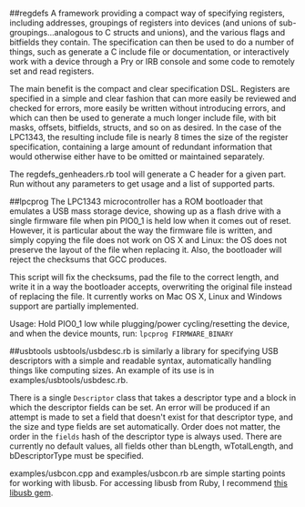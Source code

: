 ##regdefs
A framework providing a compact way of specifying registers, including addresses, groupings of registers into devices (and unions of sub-groupings...analogous to C structs and unions), and the various flags and bitfields they contain. The specification can then be used to do a number of things, such as generate a C include file or documentation, or interactively work with a device through a Pry or IRB console and some code to remotely set and read registers.

The main benefit is the compact and clear specification DSL. Registers are specified in a simple and clear fashion that can more easily be reviewed and checked for errors, more easily be written without introducing errors, and which can then be used to generate a much longer include file, with bit masks, offsets, bitfields, structs, and so on as desired. In the case of the LPC1343, the resulting include file is nearly 8 times the size of the register specification, containing a large amount of redundant information that would otherwise either have to be omitted or maintained separately.

The regdefs_genheaders.rb tool will generate a C header for a given part. Run without any parameters to get usage and a list of supported parts.


##lpcprog
The LPC1343 microcontroller has a ROM bootloader that emulates a USB mass storage device, showing up as a flash drive with a single firmware file when pin PIO0_1 is held low when it comes out of reset. However, it is particular about the way the firmware file is written, and simply copying the file does not work on OS X and Linux: the OS does not preserve the layout of the file when replacing it. Also, the bootloader will reject the checksums that GCC produces.

This script will fix the checksums, pad the file to the correct length, and write it in a way the bootloader accepts, overwriting the original file instead of replacing the file. It currently works on Mac OS X, Linux and Windows support are partially implemented.

Usage:
Hold PIO0_1 low while plugging/power cycling/resetting the device, and when the device mounts, run:
`lpcprog FIRMWARE_BINARY`


##usbtools
usbtools/usbdesc.rb is similarly a library for specifying USB descriptors with a simple and readable syntax, automatically handling things like computing sizes. An example of its use is in examples/usbtools/usbdesc.rb.

There is a single `Descriptor` class that takes a descriptor type and a block in which the descriptor fields can be set. An error will be produced if an attempt is made to set a field that doesn't exist for that descriptor type, and the size and type fields are set automatically. Order does not matter, the order in the `fields` hash of the descriptor type is always used. There are currently no default values, all fields other than bLength, wTotalLength, and bDescriptorType must be specified.

examples/usbcon.cpp and examples/usbcon.rb are simple starting points for working with libusb. For accessing libusb from Ruby, I recommend [this libusb gem](https://rubygems.org/gems/libusb).